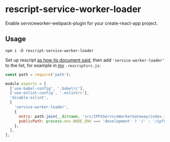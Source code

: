 # rescript-service-worker-loader

Enable serviceworker-webpack-plugin for your create-react-app project.

## Usage

```shell
npm i -D rescript-service-worker-loader
```

Set up rescript [as how its document said](https://github.com/harrysolovay/rescripts#2-define-a-rescripts-field-and-specify-which-to-use), then add `'service-worker-loader'` to the list, for example in [my](https://github.com/linonetwo/ipfs-browser-gateway/blob/master/.rescriptsrc.js) `.rescriptsrc.js`:

```js
const path = require('path');

module.exports = [
  ['use-babel-config', '.babelrc'],
  ['use-eslint-config', '.eslintrc'],
  'disable-eslint',
  [
    'service-worker-loader',
    {
      entry: path.join(__dirname, 'src/IPFSServiceWorkerGateway/index.js'),
      publicPath: process.env.NODE_ENV === 'development' ? '/' : '/ipfs-browser-gateway/',
    },
  ],
];

```

